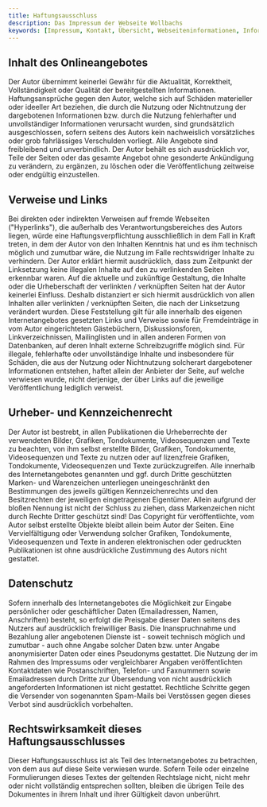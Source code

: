 ```yaml
---
title: Haftungsausschluss
description: Das Impressum der Webseite Wollbachs
keywords: [Impressum, Kontakt, Übersicht, Webseiteninformationen, Informationen zur Webseite, Rechtliches, Haftung, Haftungsausschluss, Datenschutz]
---
```


## Inhalt des Onlineangebotes
Der Autor übernimmt keinerlei Gewähr für die Aktualität, Korrektheit,
Vollständigkeit oder Qualität der bereitgestellten Informationen.
Haftungsansprüche gegen den Autor, welche sich auf Schäden materieller oder
ideeller Art beziehen, die durch die Nutzung oder Nichtnutzung der
dargebotenen Informationen bzw. durch die Nutzung fehlerhafter und
unvollständiger Informationen verursacht wurden, sind grundsätzlich
ausgeschlossen, sofern seitens des Autors kein nachweislich vorsätzliches
oder grob fahrlässiges Verschulden vorliegt. Alle Angebote sind
freibleibend und unverbindlich. Der Autor behält es sich ausdrücklich vor,
Teile der Seiten oder das gesamte Angebot ohne gesonderte Ankündigung zu
verändern, zu ergänzen, zu löschen oder die Veröffentlichung zeitweise oder
endgültig einzustellen.

## Verweise und Links
Bei direkten oder indirekten Verweisen auf fremde Webseiten
(\"Hyperlinks\"), die außerhalb des Verantwortungsbereiches
des Autors liegen, würde eine Haftungsverpflichtung ausschließlich in dem
Fall in Kraft treten, in dem der Autor von den Inhalten Kenntnis hat und es
ihm technisch möglich und zumutbar wäre, die Nutzung im Falle
rechtswidriger Inhalte zu verhindern. Der Autor erklärt hiermit
ausdrücklich, dass zum Zeitpunkt der Linksetzung keine illegalen Inhalte
auf den zu verlinkenden Seiten erkennbar waren. Auf die aktuelle und
zukünftige Gestaltung, die Inhalte oder die Urheberschaft der verlinkten /
verknüpften Seiten hat der Autor keinerlei Einfluss. Deshalb distanziert er
sich hiermit ausdrücklich von allen Inhalten aller verlinkten / verknüpften
Seiten, die nach der Linksetzung verändert wurden. Diese Feststellung gilt
für alle innerhalb des eigenen Internetangebotes gesetzten Links und
Verweise sowie für Fremdeinträge in vom Autor eingerichteten Gästebüchern,
Diskussionsforen, Linkverzeichnissen, Mailinglisten und in allen anderen
Formen von Datenbanken, auf deren Inhalt externe Schreibzugriffe möglich
sind. Für illegale, fehlerhafte oder unvollständige Inhalte und
insbesondere für Schäden, die aus der Nutzung oder Nichtnutzung solcherart
dargebotener Informationen entstehen, haftet allein der Anbieter der Seite,
auf welche verwiesen wurde, nicht derjenige, der über Links auf die
jeweilige Veröffentlichung lediglich verweist.

## Urheber- und Kennzeichenrecht
Der Autor ist bestrebt, in allen Publikationen die Urheberrechte der
verwendeten Bilder, Grafiken, Tondokumente, Videosequenzen und Texte zu
beachten, von ihm selbst erstellte Bilder, Grafiken, Tondokumente,
Videosequenzen und Texte zu nutzen oder auf lizenzfreie Grafiken,
Tondokumente, Videosequenzen und Texte zurückzugreifen. Alle innerhalb des
Internetangebotes genannten und ggf. durch Dritte geschützten Marken- und
Warenzeichen unterliegen uneingeschränkt den Bestimmungen des jeweils
gültigen Kennzeichenrechts und den Besitzrechten der jeweiligen
eingetragenen Eigentümer. Allein aufgrund der bloßen Nennung ist nicht der
Schluss zu ziehen, dass Markenzeichen nicht durch Rechte Dritter geschützt
sind! Das Copyright für veröffentlichte, vom Autor selbst erstellte Objekte
bleibt allein beim Autor der Seiten. Eine Vervielfältigung oder Verwendung
solcher Grafiken, Tondokumente, Videosequenzen und Texte in anderen
elektronischen oder gedruckten Publikationen ist ohne ausdrückliche
Zustimmung des Autors nicht gestattet.

## Datenschutz
Sofern innerhalb des Internetangebotes die Möglichkeit zur Eingabe
persönlicher oder geschäftlicher Daten (Emailadressen, Namen, Anschriften)
besteht, so erfolgt die Preisgabe dieser Daten seitens des Nutzers auf
ausdrücklich freiwilliger Basis. Die Inanspruchnahme und Bezahlung aller
angebotenen Dienste ist - soweit technisch möglich und zumutbar - auch ohne
Angabe solcher Daten bzw. unter Angabe anonymisierter Daten oder eines
Pseudonyms gestattet. Die Nutzung der im Rahmen des Impressums oder
vergleichbarer Angaben veröffentlichten Kontaktdaten wie Postanschriften,
Telefon- und Faxnummern sowie Emailadressen durch Dritte zur Übersendung
von nicht ausdrücklich angeforderten Informationen ist nicht gestattet.
Rechtliche Schritte gegen die Versender von sogenannten Spam-Mails bei
Verstössen gegen dieses Verbot sind ausdrücklich vorbehalten.

## Rechtswirksamkeit dieses Haftungsausschlusses
Dieser Haftungsausschluss ist als Teil des Internetangebotes zu betrachten,
von dem aus auf diese Seite verwiesen wurde. Sofern Teile oder einzelne
Formulierungen dieses Textes der geltenden Rechtslage nicht, nicht mehr
oder nicht vollständig entsprechen sollten, bleiben die übrigen Teile des
Dokumentes in ihrem Inhalt und ihrer Gültigkeit davon unberührt.
